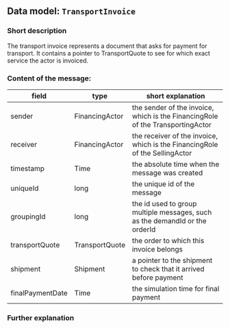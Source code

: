 ## Data model: `TransportInvoice`

### Short description

The transport invoice represents a document that asks for payment for transport. It contains a pointer to TransportQuote to see for which exact service the actor is invoiced.


### Content of the message:


| field | type | short explanation |
| ----- | ---- | ----------------- |
| sender | FinancingActor | the sender of the invoice, which is the FinancingRole of the TransportingActor |
| receiver | FinancingActor | the receiver of the invoice, which is the FinancingRole of the SellingActor |
| timestamp | Time | the absolute time when the message was created |
| uniqueId | long | the unique id of the message |
| groupingId | long | the id used to group multiple messages, such as the demandId or the orderId |
| transportQuote | TransportQuote | the order to which this invoice belongs |
| shipment | Shipment | a pointer to the shipment to check that it arrived before payment |
| finalPaymentDate | Time | the simulation time for final payment |

### Further explanation

